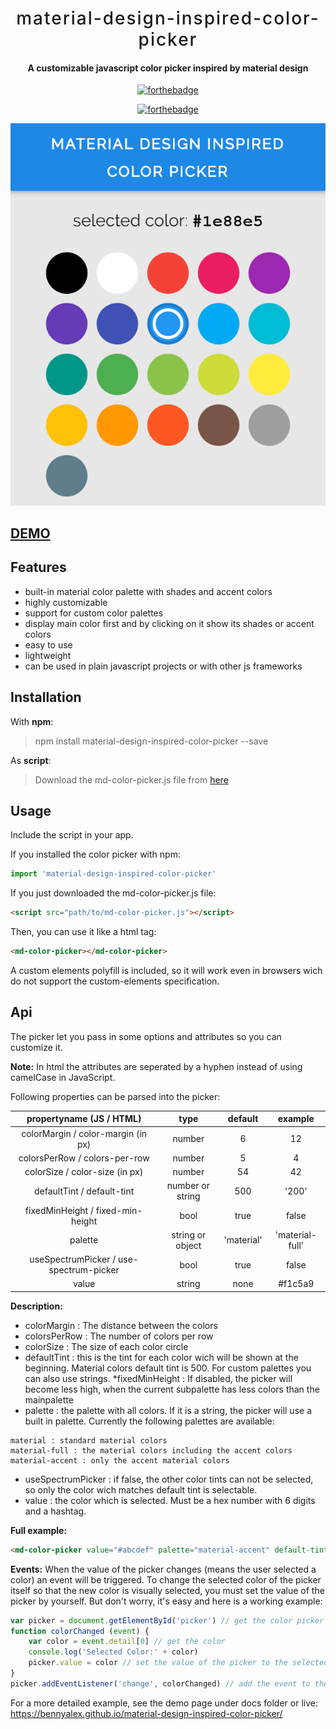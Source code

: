 <div align="center" style="text-align: center; margin: 0 auto;">
<h1 style="letter-spacing: 2px; font-weight: 500">material-design-inspired-color-picker</h1>
<h4>A customizable javascript color picker inspired by material design</h4>

[![forthebadge](http://forthebadge.com/images/badges/built-with-love.svg)](http://forthebadge.com)

[![forthebadge](http://forthebadge.com/images/badges/made-with-vue.svg)](http://forthebadge.com)

![Screenshot](https://raw.githubusercontent.com/BennyAlex/material-design-inspired-color-picker/master/docs/screenshot.png)
</div>

## [DEMO](https://bennyalex.github.io/material-design-inspired-color-picker/ "DEMO")

## Features
* built-in material color palette with shades and accent colors
* highly customizable
* support for custom color palettes
* display main color first and by clicking on it show its shades or accent colors
* easy to use
* lightweight
* can be used in plain javascript projects or with other js frameworks

## Installation
With **npm**:
> npm install material-design-inspired-color-picker --save

As **script**:
> Download the md-color-picker.js file from [here](https://raw.githubusercontent.com/BennyAlex/material-design-inspired-color-picker/master/dist/md-color-picker.js "md-color-picker.js")

## Usage
Include the script in your app.

If you installed the color picker with npm:
````javascript
import 'material-design-inspired-color-picker'
````

If you just downloaded the md-color-picker.js file:
````html
<script src="path/to/md-color-picker.js"></script>
````

Then, you can use it like a html tag:
````html
<md-color-picker></md-color-picker>
````
A custom elements polyfill is included, so it will work even in browsers wich do not support the custom-elements specification.

## Api
The picker let you pass in some options and attributes so you can customize it.

**Note:** In html the attributes are seperated by a hyphen instead of using camelCase in JavaScript.

Following properties can be parsed into the picker:

|propertyname (JS / HTML)|type|default| example|
| :---: | :---:| :---:| :---: |
| colorMargin / color-margin (in px) | number | 6 | 12 |
| colorsPerRow / colors-per-row | number | 5 | 4 |
| colorSize / color-size (in px) | number | 54 | 42 |
| defaultTint / default-tint | number or string | 500 | '200' |
| fixedMinHeight / fixed-min-height | bool | true | false |
| palette | string or object | 'material' | 'material-full' |
| useSpectrumPicker / use-spectrum-picker | bool | true | false |
| value | string | none | #f1c5a9 |

**Description:**
* colorMargin : The distance between the colors
* colorsPerRow : The number of colors per row
* colorSize : The size of each color circle
* defaultTint : this is the tint for each color wich will be shown at the beginning. Material colors default tint is 500. For custom palettes you can also use strings.
*fixedMinHeight : If disabled, the picker will become less high, when the current subpalette has less colors than the mainpalette
* palette : the palette with all colors. If it is a string, the picker will use a built in palette. Currently the following palettes are available:
````
material : standard material colors
material-full : the material colors including the accent colors
material-accent : only the accent material colors
````
* useSpectrumPicker : if false, the other color tints can not be selected, so only the color wich matches default tint is selectable.
* value : the color which is selected. Must be a hex number with 6 digits and a hashtag.

**Full example:**
````html
<md-color-picker value="#abcdef" palette="material-accent" default-tint="300" use-spectrum-picker="false"></md-color-picker>
````
**Events:**
When the value of the picker changes (means the user selected a color) an event will be triggered.
To change the selected color of the picker itself so that the new color is visually selected, you must set the value of the picker by yourself. But don't worry, it's easy and here is a working example: 
````javascript
var picker = document.getElementById('picker') // get the color picker element
function colorChanged (event) {
    var color = event.detail[0] // get the color
    console.log('Selected Color:' + color)
    picker.value = color // set the value of the picker to the selected color
}
picker.addEventListener('change', colorChanged) // add the event to the picker element
````

For a more detailed example, see the demo page under docs folder or live: https://bennyalex.github.io/material-design-inspired-color-picker/
